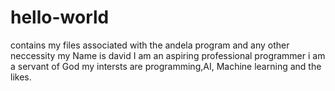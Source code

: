 # hello-world
contains my files associated with the andela program and any other neccessity
my Name is david 
I am an aspiring professional programmer
i am a servant of God 
my intersts are programming,AI, Machine learning and the likes.
